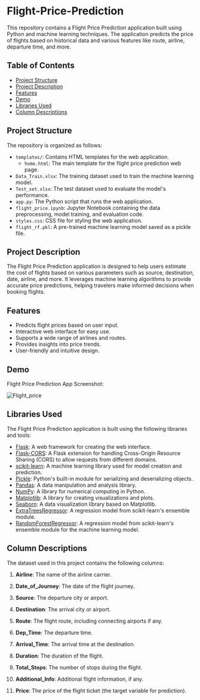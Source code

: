 # Flight-Price-Prediction

This repository contains a Flight Price Prediction application built using Python and machine learning techniques. The application predicts the price of flights based on historical data and various features like route, airline, departure time, and more.

## Table of Contents

- [Project Structure](#project-structure)
- [Project Description](#project-description)
- [Features](#features)
- [Demo](#demo)
- [Libraries Used](#libraries-used)
- [Column Descriptions](#column-descriptions)

  

## Project Structure

The repository is organized as follows:

- `templates/`: Contains HTML templates for the web application.
  - `home.html`: The main template for the flight price prediction web page.
- `Data_Train.xlsx`: The training dataset used to train the machine learning model.
- `Test_set.xlsx`: The test dataset used to evaluate the model's performance.
- `app.py`: The Python script that runs the web application.
- `flight_price.ipynb`: Jupyter Notebook containing the data preprocessing, model training, and evaluation code.
- `styles.css`: CSS file for styling the web application.
- `flight_rf.pkl`: A pre-trained machine learning model saved as a pickle file.


## Project Description

The Flight Price Prediction application is designed to help users estimate the cost of flights based on various parameters such as source, destination, date, airline, and more. It leverages machine learning algorithms to provide accurate price predictions, helping travelers make informed decisions when booking flights.

## Features

- Predicts flight prices based on user input.
- Interactive web interface for easy use.
- Supports a wide range of airlines and routes.
- Provides insights into price trends.
- User-friendly and intuitive design.

## Demo

Flight Price Prediction App Screenshot:

![Flight_price](https://github.com/Ishika63/Flight-Price-Prediction/assets/80192358/e5e4ad77-b5cf-43e6-8d63-501d6812bda0)


## Libraries Used

The Flight Price Prediction application is built using the following libraries and tools:

- [Flask](https://flask.palletsprojects.com/): A web framework for creating the web interface.
- [Flask-CORS](https://flask-cors.readthedocs.io/): A Flask extension for handling Cross-Origin Resource Sharing (CORS) to allow requests from different domains.
- [scikit-learn](https://scikit-learn.org/): A machine learning library used for model creation and prediction.
- [Pickle](https://docs.python.org/3/library/pickle.html): Python's built-in module for serializing and deserializing objects.
- [Pandas](https://pandas.pydata.org/): A data manipulation and analysis library.
- [NumPy](https://numpy.org/): A library for numerical computing in Python.
- [Matplotlib](https://matplotlib.org/): A library for creating visualizations and plots.
- [Seaborn](https://seaborn.pydata.org/): A data visualization library based on Matplotlib.
- [ExtraTreesRegressor](https://scikit-learn.org/stable/modules/generated/sklearn.ensemble.ExtraTreesRegressor.html): A regression model from scikit-learn's ensemble module.
- [RandomForestRegressor](https://scikit-learn.org/stable/modules/generated/sklearn.ensemble.RandomForestRegressor.html): A regression model from scikit-learn's ensemble module for the machine learning model.



## Column Descriptions

The dataset used in this project contains the following columns:

1. **Airline**: The name of the airline carrier.

2. **Date_of_Journey**: The date of the flight journey.

3. **Source**: The departure city or airport.

4. **Destination**: The arrival city or airport.

5. **Route**: The flight route, including connecting airports if any.

6. **Dep_Time**: The departure time.

7. **Arrival_Time**: The arrival time at the destination.

8. **Duration**: The duration of the flight.

9. **Total_Stops**: The number of stops during the flight.

10. **Additional_Info**: Additional flight information, if any.

11. **Price**: The price of the flight ticket (the target variable for prediction).
